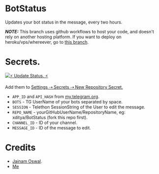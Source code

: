 # BotStatus
Updates your bot status in the message, every two hours.

**_NOTE:_** This branch uses github workflows to host your code, and doesn't rely on another hosting platform. If you want to deploy on heroku/vps/whereever, go to [this branch](https://github.com/xditya/BotStatus/tree/deploy).

# Secrets.

[![⚡️ Update Status. ⚡️](https://github.com/ImSaravanakrish/BotStatus/actions/workflows/updater.yml/badge.svg)](https://github.com/ImSaravanakrish/BotStatus/actions/workflows/updater.yml)

Add them to [Settings ⇢ Secrets ⇢ New Repository Secret.](https://docs.github.com/en/actions/reference/encrypted-secrets)

- `APP_ID` and `API_HASH` from [my.telegram.org](https://my.telegram.org).
- `BOTS` - TG UserName of your bots separated by space.
- `SESSION` - Telethon SessionString of the User to edit the message.
- `REPO_NAME` - yourGitHubUserName/RepositoryName, eg: xditya/BotStatus (fork this repo first).
- `CHANNEL_ID` - ID of your channel.
- `MESSAGE_ID` - ID of the message to edit.

# Credits
- [Jainam Oswal](https://github.com/jainamoswal/BotStatus).
- [Me](https://xditya.me)
